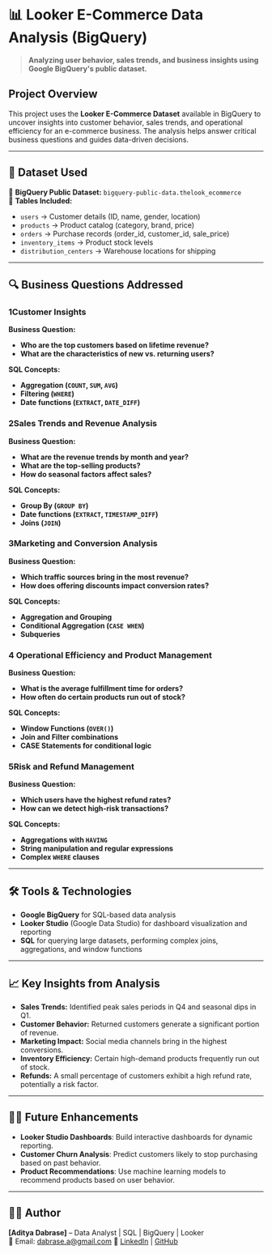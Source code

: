 
# 📊 Looker E-Commerce Data Analysis (BigQuery)

> **Analyzing user behavior, sales trends, and business insights using Google BigQuery's public dataset.**

## Project Overview  
This project uses the **Looker E-Commerce Dataset** available in BigQuery to uncover insights into customer behavior, sales trends, and operational efficiency for an e-commerce business. The analysis helps answer critical business questions and guides data-driven decisions.

---

## 📂 Dataset Used  
📌 **BigQuery Public Dataset:** `bigquery-public-data.thelook_ecommerce`  
📌 **Tables Included:**  
- `users` → Customer details (ID, name, gender, location)  
- `products` → Product catalog (category, brand, price)  
- `orders` → Purchase records (order_id, customer_id, sale_price)  
- `inventory_items` → Product stock levels  
- `distribution_centers` → Warehouse locations for shipping  

---

## 🔍 Business Questions Addressed  

### 1️**Customer Insights**  
**Business Question:**  
- **Who are the top customers based on lifetime revenue?**  
- **What are the characteristics of new vs. returning users?**  

**SQL Concepts:**  
- **Aggregation (`COUNT`, `SUM`, `AVG`)**  
- **Filtering (`WHERE`)**  
- **Date functions (`EXTRACT`, `DATE_DIFF`)**  

### 2️**Sales Trends and Revenue Analysis**  
**Business Question:**  
- **What are the revenue trends by month and year?**  
- **What are the top-selling products?**  
- **How do seasonal factors affect sales?**  

**SQL Concepts:**  
- **Group By (`GROUP BY`)**  
- **Date functions (`EXTRACT`, `TIMESTAMP_DIFF`)**  
- **Joins (`JOIN`)**  

### 3️**Marketing and Conversion Analysis**  
**Business Question:**  
- **Which traffic sources bring in the most revenue?**  
- **How does offering discounts impact conversion rates?**  

**SQL Concepts:**  
- **Aggregation and Grouping**  
- **Conditional Aggregation (`CASE WHEN`)**  
- **Subqueries**  

### 4 **Operational Efficiency and Product Management**  
**Business Question:**  
- **What is the average fulfillment time for orders?**  
- **How often do certain products run out of stock?**  

**SQL Concepts:**  
- **Window Functions (`OVER()`)**  
- **Join and Filter combinations**  
- **CASE Statements for conditional logic**  

### 5️**Risk and Refund Management**  
**Business Question:**  
- **Which users have the highest refund rates?**  
- **How can we detect high-risk transactions?**  

**SQL Concepts:**  
- **Aggregations with `HAVING`**  
- **String manipulation and regular expressions**  
- **Complex `WHERE` clauses**

---

## 🛠️ Tools & Technologies  
- **Google BigQuery** for SQL-based data analysis  
- **Looker Studio** (Google Data Studio) for dashboard visualization and reporting  
- **SQL** for querying large datasets, performing complex joins, aggregations, and window functions

---

## 📈 Key Insights from Analysis  
- **Sales Trends:** Identified peak sales periods in Q4 and seasonal dips in Q1.  
- **Customer Behavior:** Returned customers generate a significant portion of revenue.  
- **Marketing Impact:** Social media channels bring in the highest conversions.  
- **Inventory Efficiency:** Certain high-demand products frequently run out of stock.  
- **Refunds:** A small percentage of customers exhibit a high refund rate, potentially a risk factor.

---

## 🧑‍💻 Future Enhancements  
- **Looker Studio Dashboards**: Build interactive dashboards for dynamic reporting.  
- **Customer Churn Analysis**: Predict customers likely to stop purchasing based on past behavior.  
- **Product Recommendations**: Use machine learning models to recommend products based on user behavior.

---

## 👨‍💻 Author  
**[Aditya Dabrase]** – Data Analyst | SQL | BigQuery | Looker  
📧 Email: dabrase.a@gmail.com
🔗 [LinkedIn](https://www.linkedin.com/in/adityadabrase/) | [GitHub](https://github.com/AdityaDabrase)  
